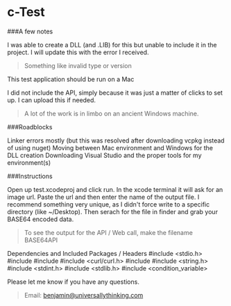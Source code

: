 # c-Test


###A few notes

I was able to create a DLL (and .LIB) for this but unable to include it in the project.  I will update this with the error I received.
> Something like invalid type or version

This test application should be run on a Mac

I did not include the API, simply because it was just a matter of clicks to set up.  I can upload this if needed.
>A lot of the work is in limbo on an ancient Windows machine.


###Roadblocks

Linker errors mostly (but this was resolved after downloading vcpkg instead of using nuget)
Moving between Mac environment and Windows for the DLL creation
Downloading Visual Studio and the proper tools for my environment(s)

###Instructions

Open up test.xcodeproj and click run.  In the xcode terminal it will ask for an image url.  Paste the url and then enter the name of the output file.  I recommend something very unique, as I didn't force write to a specific directory (like ~/Desktop).  Then serach for the file in finder and grab your BASE64 encoded data.
>To see the output for the API / Web call, make the filename BASE64API





Dependencies and Included Packages / Headers
#include <stdio.h>
#include <iostream>
#include <fstream>
#include <curl/curl.h>
#include <string>
#include <string.h>
#include <stdint.h>
#include <stdlib.h>
#include <condition_variable>



Please let me know if you have any questions.
>Email: benjamin@universallythinking.com
